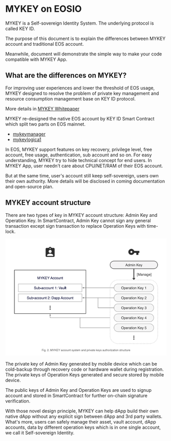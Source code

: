 # MYKEY on EOSIO


MYKEY is a Self-sovereign Identity System. The
underlying protocol is called KEY ID.

The purpose of this document is to explain the differences between MYKEY account and traditional EOS account.

Meanwhile, document will demonstrate the simple way to make your code compatible with MYKEY App.


## What are the differences on MYKEY?

For improving user experiences and lower the threshold of EOS usage, MYKEY designed to resolve the problem of private key management and resource consumption management base on KEY ID protocol.

More details in [MYKEY Whitepaper](../mykey_whitepaper_en.pdf)

MYKEY re-designed the native EOS account by KEY ID Smart Contract which split two parts on EOS mainnet.

- [mykeymanager](https://bloks.io/account/mykeymanager)
- [mykeylogica1](https://bloks.io/account/mykeylogica1)

In EOS, MYKEY support features on key recovery, privilege level, free account, free usage, authentication, sub account and so on. For easy understanding, MYKEY try to hide technical concept for end users. In MYKEY App, user needn't care about CPU/NET/RAM of their EOS account.

But at the same time, user's account still keep self-sovereign, users own their own authority. More details will be disclosed in coming documentation and open-source plan.

## MYKEY account structure

There are two types of key in MYKEY account structure: Admin Key and Operation Key.
In SmartContract, Admin Key cannot sign any general transaction except sign transaction to replace Operation Keys with time-lock.

![MYKEY account system and private keys authorization structure](./img/account_model.png)

The private key of Admin Key generated by mobile device which can be cold-backup through recovery code or hardware wallet during registration. The private keys of Operation Keys generated and secure stored by mobile device.

The public keys of Admin Key and Operation Keys are used to signup account and stored in SmartContract for further on-chain signature verification.

With those novel design principle, MYKEY can help dApp build their own native dApp without any explicit sign between dApp and 3rd party wallets.
What's more, users can safely manage their asset, vault account, dApp accounts, data by different operation keys which is in one single account, we call it Self-sovereign Identity.
